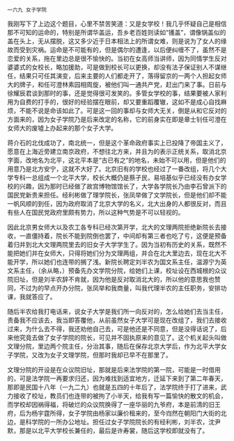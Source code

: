     一六九 女子学院 

   我刚写下了上边这个题目，心里不禁苦笑道：又是女学校！我几乎怀疑自己是相信那不可知的运命的，特别是所谓华盖运，吾乡老百姓则读如“镬盖”，谓像锅盖似的盖在头上，无从摆脱，这又多少近于日本相法上的所谓女难，则是说为了女人的缘故而受到灾祸。运命是不可能有的，但是偶尔的遭逢，以后便纠缠不了，虽然不是恋爱的关系，拖在里边总是很不愉快的。当初在女高师当讲师，因为同情学生反对婆婆式的女校长，略加援助，可是做到校长可以更换，却没有法子保证别人不谋继任，结果只可任其演变，后来主要的人们都走开了，落得留京的一两个人担起女师大的牌子，和任可澄林素园相周旋，被他们叫一通共产党，赶出门来了事。日前与徐耀辰君谈到那时的事，还是觉得很可发笑的。多管女学校的事，结果要被人家利用为自费的打手的，很好的经验摆在眼前，却又要重蹈覆辙，这如不是成心自找麻烦，不能不说是命该如此了。可是这一回的事却与女师大无关，倒是从和它反对的方面来的，因为女子学院乃是后来改定的名称，它的前身实在即是章士钊任可澄在女师大的废墟上办起来的那个女子大学。

   蒋介石的北伐成功了，南北统一，但是这个革命政府事实上已投降了帝国主义了，愿意在上海近旁建立南京政府，不想往北方来，并且为的表示正统关系，取消北京字面，改地名为北平，这北平本是“古已有之”的地名，未始不可以用，但是他们的用意乃是北方安宁，这就不大好了。北京旧有的学校也经过了一番改组，将几个大学专科一总组成一个北平大学，校长大概仍是蔡孑民，易培基似乎已经没有办女学校的兴趣，因为那时已经做了故宫博物馆馆长了，大学各学院长乃由李石曾派下的国民党新贵来担任。经利彬做了理学院长，张凤举做了文学院长，但是他们却不能一帆风顺的到任，因为政府取消了北京大学的名义，北大出身的人都很反对，而且有些人在国民党政府里颇有势力，所以这种气势是不可以轻视的。

   因此北京男女师大以及农工各专科已经次第开学，北大的文理两院拒绝新院长去接收，一直僵持着，院长不能到院倒也罢了，中间却有第三者也吃了亏，这便是预备着归并到北大文理两院里去的旧女子大学学生了。因为当初有历史的关系，既然不能把她们并在女师大，只得将她们分为文理两组，并合在北大里边去，现在北大不能开学，所以她们也连带的搁了浅。新院长聘定刘半农为国文系主任，温源宁为英文系主任，（余从略，）预备先办文学院分院，给她们上课，校址设在西城根的众议院旧址，但是刘半农辞不肯就，因为他是反对取消北大的，所以他的意思我也赞同，不过为的早点开办分院，张凤举和我商量，叫我代理半农的主任职务，安排功课，我就答应了。

   随后半农给我打电话来，说女子大学是我们所一向反对的，怎么给她们去当主任，责备我不应该去，我当即答覆他，从前虽然女子大学可是现在改组了，我们去接收过来，为什么去不得，我还劝他自己去，可是他还是不同意，但是没得话说了，后来他究竟去做了女子学院的院长，可见并不固执原来的意见了。这个机关起头叫做文理分院，里边两个院主任，分治其事，随后在保存北京大学后，作为北平大学女子学院，又改为女子文理学院，但那时我却已早不在那里了。

   文理分院的开设是在众议院旧址，那就是后来法学院的第一院，可能是一时借用的，可是法学院一再要求归还，因为难找到适宜地方，迁延下来到了第二年春天，那即是民国十八年（一九二九）也就是五四的十年后了，法学院终于打了进来，武力接收了校址，教员们也连带的被拘了小半天，给我有写一篇愉快的散文的机会，而学校却因祸得福，将破烂的众议院换得了一座华丽的九爷府，本是前清的旧王府，后为杨宇霆所得，女子学院由杨家以廉价租来的，至今岿然在朝阳门大街的北边，是科学院的一所办公地址。担任过女子学院院长的有经利彬，刘半农，沈尹默，那是以北平大学校长兼任的，最后是许寿裳，随后这学校即就没有了。

